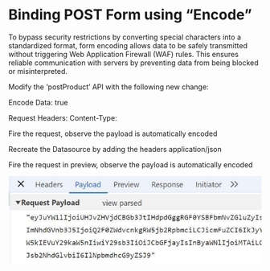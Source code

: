 # Binding POST Form using “Encode”

To bypass security restrictions by converting special characters into a standardized format, form encoding allows data to be safely transmitted without triggering Web Application Firewall (WAF) rules. This ensures reliable communication with servers by preventing data from being blocked or misinterpreted.



Modify the ‘postProduct’ API with the following new change:

Encode Data: true

Request Headers: Content-Type:





Fire the request, observe the payload is automatically encoded

Recreate the Datasource by adding the headers application/json





Fire the request in preview, observe the payload is automatically encoded





![Image Description](./images/image_117.jpeg)



